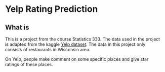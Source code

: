 # Yelp Rating Prediction

## What is
This is a project from the course Statistics 333. The data used in the project is adapted from the kaggle [Yelp dataset](https://www.kaggle.com/yelp-dataset/yelp-dataset). The data in this project only consists of restaurants in Wisconsin area.

On Yelp, people make comment on some specific places and give star ratings of these places. 